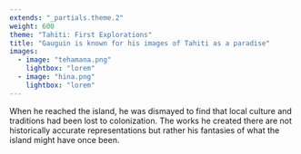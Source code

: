 ```yaml
---
extends: "_partials.theme.2"
weight: 600
theme: "Tahiti: First Explorations"
title: "Gauguin is known for his images of Tahiti as a paradise"
images:
  - image: "tehamana.png"
    lightbox: "lorem"
  - image: "hina.png"
    lightbox: "lorem"
---
```


When he reached the island, he was dismayed to find that local culture and traditions had been lost to colonization. The works he created there are not historically accurate representations but rather his fantasies of what the island might have once been.
